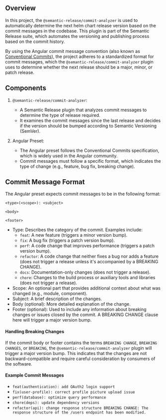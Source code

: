 ## Overview

In this project, the `@semantic-release/commit-analyzer` is used to automatically determine the next helm chart release version based on the commit messages in the codebase. This plugin is part of the Semantic Release suite, which automates the versioning and publishing process based on the commit history.

By using the Angular commit message convention (also known as [Conventional Commits](https://www.conventionalcommits.org/en/v1.0.0/)), the project adheres to a standardized format for commit messages, which the `@semantic-release/commit-analyzer` plugin uses to determine whether the next release should be a major, minor, or patch release.

## Components

1. `@semantic-release/commit-analyzer`:

    * A Semantic Release plugin that analyzes commit messages to determine the type of release required.
    * It examines the commit messages since the last release and decides if the version should be bumped according to Semantic Versioning (SemVer).

2. Angular Preset:
    * The Angular preset follows the Conventional Commits specification, which is widely used in the Angular community.
    * Commit messages must follow a specific format, which indicates the type of change (e.g., feature, bug fix, breaking change).


## Commit Message Format

The Angular preset expects commit messages to be in the following format:

```
<type>(<scope>): <subject>

<body>

<footer>
```

* Type: Describes the category of the commit. Examples include:
    * `feat`: A new feature (triggers a minor version bump).
    * `fix`: A bug fix (triggers a patch version bump).
    * `perf`: A code change that improves performance (triggers a patch version bump).
    * `refactor`: A code change that neither fixes a bug nor adds a feature (does not trigger a release unless it's accompanied by a BREAKING CHANGE).
    * `docs`: Documentation-only changes (does not trigger a release).
    * `chore`: Changes to the build process or auxiliary tools and libraries (does not trigger a release).
* Scope: An optional part that provides additional context about what was changed (e.g., module, component).
* Subject: A brief description of the changes.
* Body (optional): More detailed explanation of the change.
* Footer (optional): Used to include any information about breaking changes or issues closed by the commit. A BREAKING CHANGE clause here will trigger a major version bump.

#### Handling Breaking Changes

If the commit body or footer contains the terms `BREAKING CHANGE`, `BREAKING CHANGES`, or `BREAKING`, the `@semantic-release/commit-analyzer` plugin will trigger a major version bump. 
This indicates that the changes are not backward-compatible and require careful consideration by consumers of the software.

#### Example Commit Messages

* `feat(authentication): add OAuth2 login support`
* `fix(user-profile): correct profile picture upload issue`
* `perf(database): optimize query performance`
* `chore(deps): update dependency versions`
* `refactor(api): change response structure
   BREAKING CHANGE: The response structure of the /users endpoint has been modified.`
